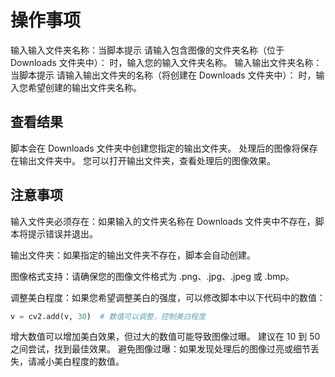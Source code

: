 # 操作事项

输入输入文件夹名称：当脚本提示 请输入包含图像的文件夹名称（位于 Downloads 文件夹中）： 时，输入您的输入文件夹名称。
输入输出文件夹名称：当脚本提示 请输入输出文件夹的名称（将创建在 Downloads 文件夹中）： 时，输入您希望创建的输出文件夹名称。

## 查看结果

脚本会在 Downloads 文件夹中创建您指定的输出文件夹。
处理后的图像将保存在输出文件夹中。
您可以打开输出文件夹，查看处理后的图像效果。

## 注意事项
输入文件夹必须存在：如果输入的文件夹名称在 Downloads 文件夹中不存在，脚本将提示错误并退出。

输出文件夹：如果指定的输出文件夹不存在，脚本会自动创建。

图像格式支持：请确保您的图像文件格式为 .png、.jpg、.jpeg 或 .bmp。

调整美白程度：如果您希望调整美白的强度，可以修改脚本中以下代码中的数值：

```python
v = cv2.add(v, 30)  # 数值可以调整，控制美白程度
```

增大数值可以增加美白效果，但过大的数值可能导致图像过曝。
建议在 10 到 50 之间尝试，找到最佳效果。
避免图像过曝：如果发现处理后的图像过亮或细节丢失，请减小美白程度的数值。
